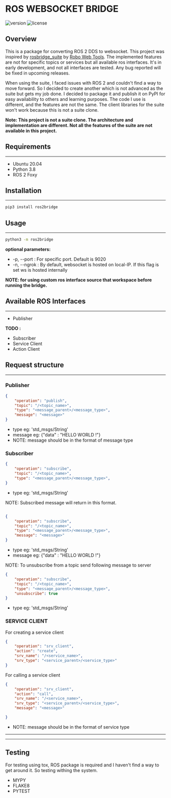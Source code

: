 # ROS WEBSOCKET BRIDGE

![version](https://img.shields.io/badge/Version-ROS%202%20FOXY-informational)
![license](https://img.shields.io/badge/license-GNU%20v3.0-blue)

## Overview

This is a package for converting ROS 2 DDS to websocket. This project was inspired by [rosbridge_suite](https://github.com/RobotWebTools/rosbridge_suite) by [Robo Web Tools](https://github.com/RobotWebTools). The implemented features are not for specific topics or services but all available ros interfaces. It's in early development, and not all interfaces are tested. Any bug reported will be fixed in upcoming releases.

When using the suite, I faced issues with ROS 2 and couldn't find a way to move forward. So I decided to create another which is not advanced as the suite but gets my job done. I decided to package it and publish it on PyPI for easy availability to others and learning purposes. The code I use is different, and the features are not the same. The client libraries for the suite won't work because this is not a suite clone.

**Note: This project is not a suite clone. The architecture and implementation are different. Not all the features of the suite are not available in this project.**

## Requirements

----

* Ubuntu 20.04
* Python 3.8
* ROS 2 Foxy

## Installation

----

```bash
pip3 install ros2bridge
```

## Usage

----

```bash
python3 -m ros2bridge

```

**optional parameters:**

* -p, --port : For specific port. Default is 9020
* -n, --ngrok : By default, websocket is hosted on local-IP. If this flag is set ws is hosted internally

**NOTE: for using custom ros interface source that workspace before running the bridge.**

## Available ROS Interfaces

----

* Publisher

**TODO :**

* Subscriber
* Service Client
* Action Client

## Request structure

----

### Publisher

```json
{
    "operation": "publish",
    "topic": "/<topic_name>",
    "type": "<message_parent>/<message_type>",
    "message": "<message>"
}
```

* type eg: 'std_msgs/String'
* message eg: {"data" : "HELLO WORLD !"}
* NOTE: message should be in the format of message type

### Subscriber

```json
{
    "operation": "subscribe",
    "topic": "/<topic_name>",
    "type": "<message_parent>/<message_type>",
}
```

* type eg: 'std_msgs/String'

NOTE: Subscribed message will return in this format.

```json

{
    "operation": "subscribe",
    "topic": "/<topic_name>",
    "type": "<message_parent>/<message_type>",
    "message": "<message>"
}
```

* type eg: 'std_msgs/String'
* message eg: {"data" : "HELLO WORLD !"}

NOTE: To unsubscribe from a topic send following message to server

```json
{
    "operation": "subscribe",
    "topic": "/<topic_name>",
    "type": "<message_parent>/<message_type>",
    "unsubscribe": true
}
```

* type eg: 'std_msgs/String'

### SERVICE CLIENT

For creating a service client

```json
{
    "operation": "srv_client",
    "action": "create",
    "srv_name": "/<service_name>",
    "srv_type": "<service_parent>/<service_type>"
}
```

For calling a service client

```json
{
    "operation": "srv_client",
    "action": "call",
    "srv_name": "/<service_name>",
    "srv_type": "<service_parent>/<service_type>",
    "message": "<message>"

}
```

* NOTE: message should be in the format of service type

----

----

## Testing

For testing using tox, ROS package is required and I haven't find a way to get around it. So testing withing the system.

* MYPY
* FLAKE8
* PYTEST
